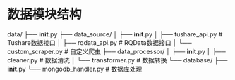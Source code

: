# 数据模块结构
data/
├── __init__.py
├── data_source/
│   ├── __init__.py
│   ├── tushare_api.py     # Tushare数据接口
│   ├── rqdata_api.py      # RQData数据接口
│   └── custom_scraper.py  # 自定义爬虫
├── data_processor/
│   ├── __init__.py
│   ├── cleaner.py         # 数据清洗
│   └── transformer.py     # 数据转换
└── database/
    ├── __init__.py
    └── mongodb_handler.py # 数据库处理 